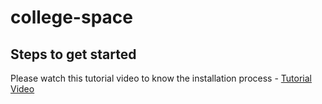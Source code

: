 # college-space

## Steps to get started

Please watch this tutorial video to know the installation process - [Tutorial Video](https://drive.google.com/file/d/1245VEDyRbC580jEVjQKHzuYAaG5RpXMo/view?usp=sharing)

